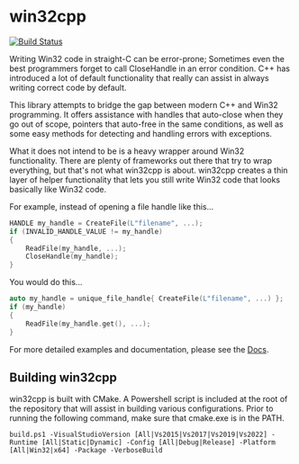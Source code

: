 # win32cpp

[![Build Status](https://ci.appveyor.com/api/projects/status/github/lordjeb/win32cpp-jv12e?svg=true)](https://ci.appveyor.com/project/lordjeb/win32cpp-jv12e)

Writing Win32 code in straight-C can be error-prone; Sometimes even the best programmers forget to call CloseHandle in an error condition. C++ has introduced a lot of default functionality that really can assist in always writing correct code by default.

This library attempts to bridge the gap between modern C++ and Win32 programming. It offers assistance with handles that auto-close when they go out of scope, pointers that auto-free in the same conditions, as well as some easy methods for detecting and handling errors with exceptions.

What it does not intend to be is a heavy wrapper around Win32 functionality. There are plenty of frameworks out there that try to wrap everything, but that's not what win32cpp is about. win32cpp creates a thin layer of helper functionality that lets you still write Win32 code that looks basically like Win32 code.

For example, instead of opening a file handle like this...

```c++
HANDLE my_handle = CreateFile(L"filename", ...);
if (INVALID_HANDLE_VALUE != my_handle)
{
    ReadFile(my_handle, ...);
    CloseHandle(my_handle);
}
```

You would do this...

```c++
auto my_handle = unique_file_handle{ CreateFile(L"filename", ...) };
if (my_handle)
{
    ReadFile(my_handle.get(), ...);
}
```

For more detailed examples and documentation, please see the [Docs](docs/OVERVIEW.md).

## Building win32cpp

win32cpp is built with CMake. A Powershell script is included at the root of the repository that will assist in building various configurations. Prior to running the following command, make sure that cmake.exe is in the PATH.

`build.ps1 -VisualStudioVersion [All|Vs2015|Vs2017|Vs2019|Vs2022] -Runtime [All|Static|Dynamic] -Config [All|Debug|Release] -Platform [All|Win32|x64] -Package -VerboseBuild`
